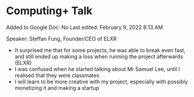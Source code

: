 # Computing+ Talk

Added to Google Doc: No
Last edited: February 9, 2022 8:13 AM

Speaker: Steffan Fung, Founder/CEO of ELXR

- It surprised me that for some projects, he was able to break even fast, and still ended up making a loss when running the project afterwards (ELXR)
- I was confused when he started talking about Mr Samuel Lee, until I realised that they were classmates
- I will learn to be more creative with my project, especially with possibly monetizing it and making a startup